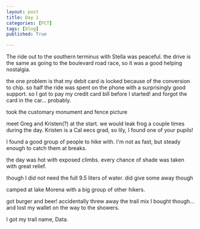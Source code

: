```yaml
---
layout: post
title: Day 1
categories: [PCT]
tags: [blog]
published: True

---
```


The ride out to the southern terminus with Stella was peaceful. the drive is the same as going to the boulevard road race, so it was a good helping nostalgia.

the one problem is that my debit card is locked because of the conversion to chip. so half the ride was spent on the phone with a surprisingly good support. so I got to pay my credit card bill before I started! and forgot the card in the car... probably.

took the customary monument and fence picture

meet Greg and Kristen(?) at the start. we would leak frog a couple times during the day. Kristen
is a Cal eecs grad, so lily, I found one of your pupils!

I found a good group of people to hike with. I'm not as fast, but steady enough to catch them at breaks. 

the day was hot with exposed climbs. every chance of shade was taken with great relief.

though I did not need the full 9.5 liters of water. did give some away though

camped at lake Morena with a big group of other hikers.

got burger and beer! accidentally threw away the trail mix I bought though... and lost my wallet on the way to the showers.

I got my trail name, Data.